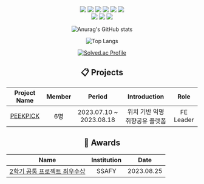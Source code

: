 <div align=center> 
  <img src="https://img.shields.io/badge/HTML5-E34F26.svg?&style=for-the-badge&logo=HTML5&logoColor=white"/>
  <img src="https://img.shields.io/badge/CSS-1572B6.svg?&style=for-the-badge&logo=CSS3&logoColor=white"/>
  <img src="https://img.shields.io/badge/Java Script-F7DF1E.svg?&style=for-the-badge&logo=JavaScript&logoColor=black"/>
  <img src="https://img.shields.io/badge/Vue.js-4FC08D.svg?&style=for-the-badge&logo=Vue.js&logoColor=white"/>
  <img src="https://img.shields.io/badge/react-61DAFB?style=for-the-badge&logo=react&logoColor=black">
  <img src="https://img.shields.io/badge/css Modules-000000?style=for-the-badge&logo=cssmodules&logoColor=white">
  <br>
  <img src="https://img.shields.io/badge/sqlite-003B57?style=for-the-badge&logo=sqlite&logoColor=white">
  <img src="https://img.shields.io/badge/python-3776AB?style=for-the-badge&logo=python&logoColor=white">
  <img src="https://img.shields.io/badge/django-092E20?style=for-the-badge&logo=django&logoColor=white">

  <br/>
<p>

![Anurag's GitHub stats](https://github-readme-stats.vercel.app/api?username=KyongBeom&show_icons=true&theme=radical)

![Top Langs](https://github-readme-stats.vercel.app/api/top-langs/?username=KyongBeom&layout=compact&theme=merko)

[![Solved.ac Profile](http://mazassumnida.wtf/api/v2/generate_badge?boj=dydqja0905)](https://solved.ac/dydqja0905/)
</p>


## 📋 Projects
|Project Name|Member|Period|Introduction|Role|
|:--:|:--:|:--:|:--:|:--:|
|[PEEKPICK](추후업데이트)|6명|2023.07.10 ~ 2023.08.18|위치 기반 익명 취향공유 플랫폼|FE Leader|

## 🏅 Awards
|Name|Institution|Date|
|:--:|:--:|:--:|
|[2학기 공통 프로젝트 최우수상](추후링크추가)|SSAFY|2023.08.25|
</div>